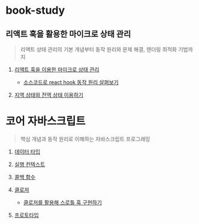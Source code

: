 # book-study

## 리액트 훅을 활용한 마이크로 상태 관리

> 리액트 상태 관리의 기본 개념부터 동작 원리와 문제 해결, 렌더링 최적화 기법까지

1.  [리액트 훅을 이용한 마이크로 상태 관리](https://github.com/eunjin11/book-study/blob/main/%EB%A6%AC%EC%95%A1%ED%8A%B8%20%ED%9B%85%EC%9D%84%20%EC%9D%B4%EC%9A%A9%ED%95%9C%20%EB%A7%88%EC%9D%B4%ED%81%AC%EB%A1%9C%20%EC%83%81%ED%83%9C%EA%B4%80%EB%A6%AC/01%20%EB%A6%AC%EC%95%A1%ED%8A%B8%20%ED%9B%85%EC%9D%84%20%EC%9D%B4%EC%9A%A9%ED%95%9C%20%EB%A7%88%EC%9D%B4%ED%81%AC%EB%A1%9C%20%EC%83%81%ED%83%9C%20%EA%B4%80%EB%A6%AC.md)

    + [소스코드로 react hook 동작 원리 살펴보기](https://github.com/eunjin11/book-study/blob/main/%EB%A6%AC%EC%95%A1%ED%8A%B8%20%ED%9B%85%EC%9D%84%20%EC%9D%B4%EC%9A%A9%ED%95%9C%20%EB%A7%88%EC%9D%B4%ED%81%AC%EB%A1%9C%20%EC%83%81%ED%83%9C%EA%B4%80%EB%A6%AC/%EC%86%8C%EC%8A%A4%EC%BD%94%EB%93%9C%EB%A1%9C%20react%20hook%20%EB%8F%99%EC%9E%91%20%EC%9B%90%EB%A6%AC%20%EC%82%B4%ED%8E%B4%EB%B3%B4%EA%B8%B0.md)

2.  [지역 상태와 전역 상태 이용하기](https://github.com/eunjin11/book-study/blob/main/%EB%A6%AC%EC%95%A1%ED%8A%B8%20%ED%9B%85%EC%9D%84%20%EC%9D%B4%EC%9A%A9%ED%95%9C%20%EB%A7%88%EC%9D%B4%ED%81%AC%EB%A1%9C%20%EC%83%81%ED%83%9C%EA%B4%80%EB%A6%AC/02%20%EC%A7%80%EC%97%AD%20%EC%83%81%ED%83%9C%EC%99%80%20%EC%A0%84%EC%97%AD%20%EC%83%81%ED%83%9C%20%EC%82%AC%EC%9A%A9%ED%95%98%EA%B8%B0.md)


# 코어 자바스크립트

> 핵심 개념과 동작 원리로 이해하는 자바스크립트 프로그래밍

1. [데이터 타입](https://github.com/eunjin11/book-study/blob/main/%EC%BD%94%EC%96%B4%20%EC%9E%90%EB%B0%94%EC%8A%A4%ED%81%AC%EB%A6%BD%ED%8A%B8/01%20%EB%8D%B0%EC%9D%B4%ED%84%B0%20%ED%83%80%EC%9E%85.md)

2. [실행 컨텍스트](https://github.com/eunjin11/book-study/blob/main/%EC%BD%94%EC%96%B4%20%EC%9E%90%EB%B0%94%EC%8A%A4%ED%81%AC%EB%A6%BD%ED%8A%B8/02%20%EC%8B%A4%ED%96%89%20%EC%BB%A8%ED%85%8D%EC%8A%A4%ED%8A%B8.md)

4. [콜백 함수](https://github.com/eunjin11/book-study/blob/main/%EC%BD%94%EC%96%B4%20%EC%9E%90%EB%B0%94%EC%8A%A4%ED%81%AC%EB%A6%BD%ED%8A%B8/04%20%EC%BD%9C%EB%B0%B1%20%ED%95%A8%EC%88%98.md)

5. [클로저](https://github.com/eunjin11/book-study/blob/main/%EC%BD%94%EC%96%B4%20%EC%9E%90%EB%B0%94%EC%8A%A4%ED%81%AC%EB%A6%BD%ED%8A%B8/05%20%ED%81%B4%EB%A1%9C%EC%A0%80.md)

    - [클로저를 활용해 스로틀 훅 구현하기](https://github.com/eunjin11/book-study/blob/main/%EC%BD%94%EC%96%B4%20%EC%9E%90%EB%B0%94%EC%8A%A4%ED%81%AC%EB%A6%BD%ED%8A%B8/%ED%81%B4%EB%A1%9C%EC%A0%80%EB%A5%BC%20%ED%99%9C%EC%9A%A9%ED%95%B4%20%EC%8A%A4%EB%A1%9C%ED%8B%80%20%ED%9B%85%20%EA%B5%AC%ED%98%84%ED%95%98%EA%B8%B0.md)

6. [프로토타입](https://github.com/eunjin11/book-study/blob/main/%EC%BD%94%EC%96%B4%20%EC%9E%90%EB%B0%94%EC%8A%A4%ED%81%AC%EB%A6%BD%ED%8A%B8/06%20%ED%94%84%EB%A1%9C%ED%86%A0%ED%83%80%EC%9E%85.md)
